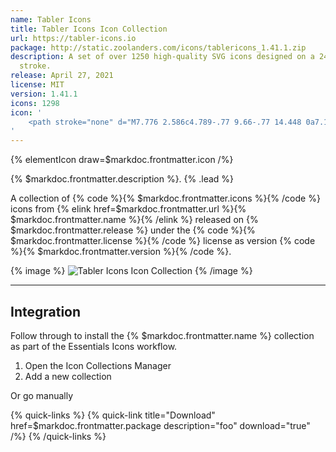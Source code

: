 ```yaml
---
name: Tabler Icons
title: Tabler Icons Icon Collection
url: https://tabler-icons.io
package: http://static.zoolanders.com/icons/tablericons_1.41.1.zip
description: A set of over 1250 high-quality SVG icons designed on a 24x24 grid and a 2px
  stroke.
release: April 27, 2021
license: MIT
version: 1.41.1
icons: 1298
icon: '
    <path stroke="none" d="M7.776 2.586c4.789-.77 9.66-.77 14.448 0a7.178 7.178 0 015.195 5.196c.771 4.789.771 9.659 0 14.448a7.178 7.178 0 01-5.195 5.195c-4.789.77-9.66.77-14.448 0A7.178 7.178 0 012.58 22.23c-.771-4.79-.771-9.66 0-14.448a7.178 7.178 0 015.195-5.196zm8.635 8.597l-6.348.738-1.88 7.26a2.057 2.057 0 00.275 1.638l4.26-3.973c-.354-.69-.124-1.518.546-1.96a1.775 1.775 0 012.163.172c.58.541.658 1.393.184 2.017-.474.625-1.362.84-2.102.51l-4.26 3.977c.527.303 1.16.399 1.762.267l7.785-1.753.791-5.92-3.176-2.973zm1.337-3.823l-1.219 2.021 4.857 4.86 2.024-1.213-5.662-5.668z"/>
'
---
```


{% elementIcon draw=$markdoc.frontmatter.icon /%}

{% $markdoc.frontmatter.description %}. {% .lead %}

A collection of {% code %}{% $markdoc.frontmatter.icons %}{% /code %} icons from {% elink href=$markdoc.frontmatter.url %}{% $markdoc.frontmatter.name %}{% /elink %} released on {% $markdoc.frontmatter.release %} under the {% code %}{% $markdoc.frontmatter.license %}{% /code %} license as version {% code %}{% $markdoc.frontmatter.version %}{% /code %}.

{% image %}
![Tabler Icons Icon Collection](/next/assets/ytp/icons/collection-tablericons.webp)
{% /image %}

---

## Integration

Follow through to install the {% $markdoc.frontmatter.name %} collection as part of the Essentials Icons workflow.


1. Open the Icon Collections Manager
1. Add a new collection

Or go manually

{% quick-links %}
    {% quick-link title="Download" href=$markdoc.frontmatter.package description="foo" download="true" /%}
{% /quick-links %}
